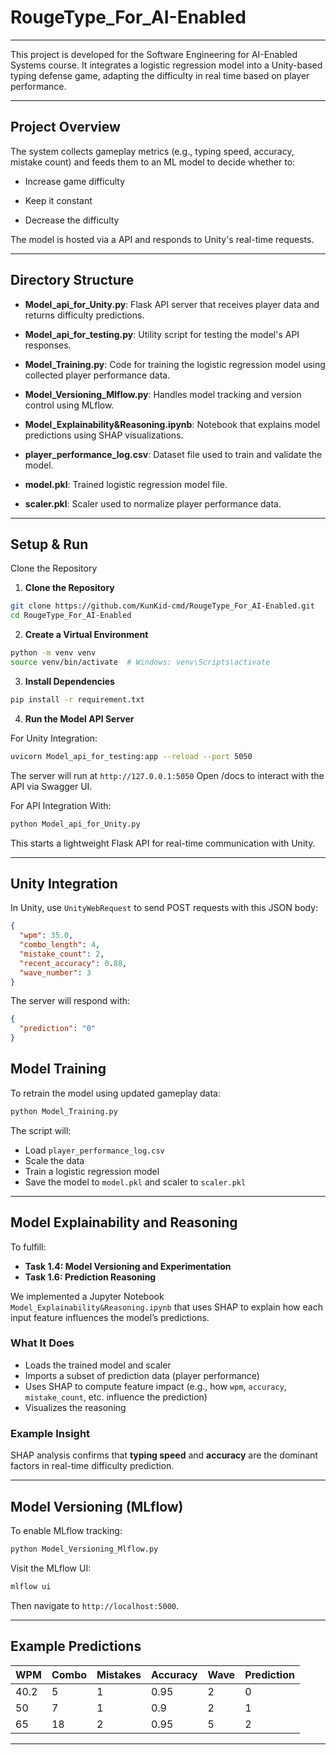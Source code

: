 # RougeType_For_AI-Enabled
---
This project is developed for the Software Engineering for AI-Enabled Systems course. It integrates a logistic regression model into a Unity-based typing defense game, adapting the difficulty in real time based on player performance.

---
## Project Overview

The system collects gameplay metrics (e.g., typing speed, accuracy, mistake count) and feeds them to an ML model to decide whether to:

- Increase game difficulty

- Keep it constant

- Decrease the difficulty

The model is hosted via a API and responds to Unity's real-time requests.

---

## Directory Structure

- <strong>Model_api_for_Unity.py</strong>: Flask API server that receives player data and returns difficulty predictions.

- <strong>Model_api_for_testing.py</strong>: Utility script for testing the model's API responses.

- <strong>Model_Training.py</strong>: Code for training the logistic regression model using collected player performance data.

- <strong>Model_Versioning_Mlflow.py</strong>: Handles model tracking and version control using MLflow.

- <strong>Model_Explainability&Reasoning.ipynb</strong>: Notebook that explains model predictions using SHAP visualizations.

- <strong>player_performance_log.csv</strong>: Dataset file used to train and validate the model.

- <strong>model.pkl</strong>: Trained logistic regression model file.

- <strong>scaler.pkl</strong>: Scaler used to normalize player performance data.

---
## Setup & Run
Clone the Repository


1. **Clone the Repository**

```bash
git clone https://github.com/KunKid-cmd/RougeType_For_AI-Enabled.git
cd RougeType_For_AI-Enabled
```

2. **Create a Virtual Environment**

```bash
python -m venv venv
source venv/bin/activate  # Windows: venv\Scripts\activate
```

3. **Install Dependencies**

```bash
pip install -r requirement.txt
```

4. **Run the Model API Server**

For Unity Integration:
```bash
uvicorn Model_api_for_testing:app --reload --port 5050
```

The server will run at `http://127.0.0.1:5050`
Open /docs to interact with the API via Swagger UI.

For API Integration With:

```bash
python Model_api_for_Unity.py
```
This starts a lightweight Flask API for real-time communication with Unity.

---

## Unity Integration

In Unity, use `UnityWebRequest` to send POST requests with this JSON body:

```json
{
  "wpm": 35.0,
  "combo_length": 4,
  "mistake_count": 2,
  "recent_accuracy": 0.88,
  "wave_number": 3
}
```

The server will respond with:

```json
{
  "prediction": "0"
}
```

## Model Training

To retrain the model using updated gameplay data:

```bash
python Model_Training.py
```

The script will:
- Load `player_performance_log.csv`
- Scale the data
- Train a logistic regression model
- Save the model to `model.pkl` and scaler to `scaler.pkl`

---
## Model Explainability and Reasoning
To fulfill:
- **Task 1.4: Model Versioning and Experimentation**
- **Task 1.6: Prediction Reasoning**

We implemented a Jupyter Notebook `Model_Explainability&Reasoning.ipynb` that uses SHAP to explain how each input feature influences the model’s predictions.

###  What It Does

- Loads the trained model and scaler
- Imports a subset of prediction data (player performance)
- Uses SHAP to compute feature impact (e.g., how `wpm`, `accuracy`, `mistake_count`, etc. influence the prediction)
- Visualizes the reasoning

### Example Insight

SHAP analysis confirms that **typing speed** and **accuracy** are the dominant factors in real-time difficulty prediction.

---

## Model Versioning (MLflow)

To enable MLflow tracking:

```bash
python Model_Versioning_Mlflow.py
```

Visit the MLflow UI:

```bash
mlflow ui
```

Then navigate to `http://localhost:5000`.

---

## Example Predictions

| WPM  | Combo | Mistakes | Accuracy | Wave | Prediction   |
|------|-------|----------|----------|-------|--------------|
| 40.2 | 5     | 1        | 0.95     | 2     | 0     |
| 50 | 7     | 1        | 0.9     | 2     | 1     |
| 65 | 18     | 2        | 0.95     | 5     | 2         |

---